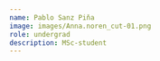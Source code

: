```yaml
---
name: Pablo Sanz Piňa
image: images/Anna.noren_cut-01.png
role: undergrad
description: MSc-student
---
```




